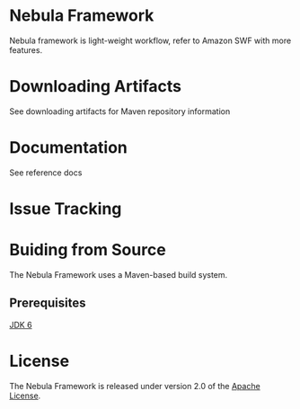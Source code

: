 # Nebula Framework
Nebula framework is light-weight workflow, refer to Amazon SWF with more features.

# Downloading Artifacts
See downloading artifacts for Maven repository information

# Documentation
See reference docs

# Issue Tracking

# Buiding from Source
The Nebula Framework uses a Maven-based build system.

## Prerequisites
[JDK 6](http://www.oracle.com/technetwork/java/javase/downloads/index.html)

# License
The Nebula Framework is released under version 2.0 of the [Apache License](http://www.apache.org/licenses/LICENSE-2.0).
